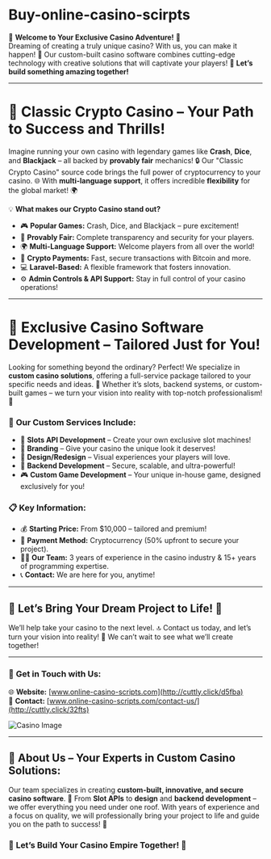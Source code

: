# Buy-online-casino-scirpts


🎰 **Welcome to Your Exclusive Casino Adventure!** 🎰  
Dreaming of creating a truly unique casino? With us, you can make it happen! 🚀 Our custom-built casino software combines cutting-edge technology with creative solutions that will captivate your players! 🌟 **Let’s build something amazing together!**

---

# 💎 **Classic Crypto Casino – Your Path to Success and Thrills!**  
Imagine running your own casino with legendary games like **Crash**, **Dice**, and **Blackjack** – all backed by **provably fair** mechanics! 🔒 Our "Classic Crypto Casino" source code brings the full power of cryptocurrency to your casino. 🌐 With **multi-language support**, it offers incredible **flexibility** for the global market! 🌍

💡 **What makes our Crypto Casino stand out?**  
- 🎮 **Popular Games:** Crash, Dice, and Blackjack – pure excitement!  
- 🔐 **Provably Fair:** Complete transparency and security for your players.  
- 🌍 **Multi-Language Support:** Welcome players from all over the world!  
- 💸 **Crypto Payments:** Fast, secure transactions with Bitcoin and more.  
- 💻 **Laravel-Based:** A flexible framework that fosters innovation.  
- ⚙️ **Admin Controls & API Support:** Stay in full control of your casino operations!

---

# 🚀 **Exclusive Casino Software Development – Tailored Just for You!**  
Looking for something beyond the ordinary? Perfect! We specialize in **custom casino solutions**, offering a full-service package tailored to your specific needs and ideas. 🎨 Whether it’s slots, backend systems, or custom-built games – we turn your vision into reality with top-notch professionalism! 💪

### 🔧 **Our Custom Services Include:**  
- 🎰 **Slots API Development** – Create your own exclusive slot machines!  
- 🎨 **Branding** – Give your casino the unique look it deserves!  
- 📱 **Design/Redesign** – Visual experiences your players will love.  
- 🔧 **Backend Development** – Secure, scalable, and ultra-powerful!  
- 🎮 **Custom Game Development** – Your unique in-house game, designed exclusively for you!  

### 📋 **Key Information:**  
- 💰 **Starting Price:** From $10,000 – tailored and premium!  
- 💸 **Payment Method:** Cryptocurrency (50% upfront to secure your project).  
- 🧑‍💻 **Our Team:** 3 years of experience in the casino industry & 15+ years of programming expertise.  
- 📞 **Contact:** We are here for you, anytime!

---

## 🌟 **Let’s Bring Your Dream Project to Life!** 🌟  
We’ll help take your casino to the next level. 🔝 Contact us today, and let’s turn your vision into reality! 💼 We can’t wait to see what we’ll create together!

---

### 💌 **Get in Touch with Us:**  
🌐 **Website:** [www.online-casino-scripts.com](http://cuttly.click/d5fba)  
📧 **Contact:** [www.online-casino-scripts.com/contact-us/](http://cuttly.click/32fts)

![Casino Image](https://online-casino-scripts.com/images/items/2volejrejnmg/YaRy6bOfHyVHJeS_1720883869.webp)

---

## 💼 **About Us – Your Experts in Custom Casino Solutions:**  
Our team specializes in creating **custom-built, innovative, and secure casino software**. 🚀 From **Slot APIs** to **design** and **backend development** – we offer everything you need under one roof. With years of experience and a focus on quality, we will professionally bring your project to life and guide you on the path to success! 🎉  

### 🎰 **Let’s Build Your Casino Empire Together!** 🎰
